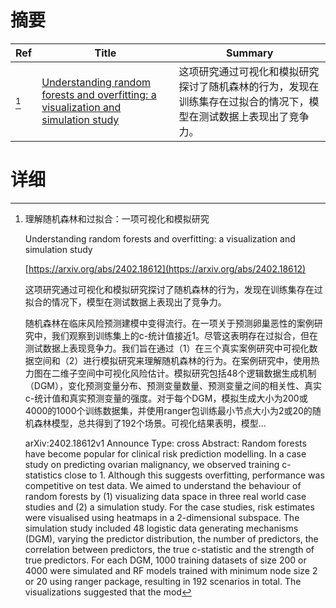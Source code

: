# 摘要

| Ref | Title | Summary |
| --- | --- | --- |
| [^1] | [Understanding random forests and overfitting: a visualization and simulation study](https://arxiv.org/abs/2402.18612) | 这项研究通过可视化和模拟研究探讨了随机森林的行为，发现在训练集存在过拟合的情况下，模型在测试数据上表现出了竞争力。 |

# 详细

[^1]: 理解随机森林和过拟合：一项可视化和模拟研究

    Understanding random forests and overfitting: a visualization and simulation study

    [https://arxiv.org/abs/2402.18612](https://arxiv.org/abs/2402.18612)

    这项研究通过可视化和模拟研究探讨了随机森林的行为，发现在训练集存在过拟合的情况下，模型在测试数据上表现出了竞争力。

    

    随机森林在临床风险预测建模中变得流行。在一项关于预测卵巢恶性的案例研究中，我们观察到训练集上的c-统计值接近1。尽管这表明存在过拟合，但在测试数据上表现竞争力。我们旨在通过（1）在三个真实案例研究中可视化数据空间和（2）进行模拟研究来理解随机森林的行为。在案例研究中，使用热力图在二维子空间中可视化风险估计。模拟研究包括48个逻辑数据生成机制（DGM），变化预测变量分布、预测变量数量、预测变量之间的相关性、真实c-统计值和真实预测变量的强度。对于每个DGM，模拟生成大小为200或4000的1000个训练数据集，并使用ranger包训练最小节点大小为2或20的随机森林模型，总共得到了192个场景。可视化结果表明，模型…

    arXiv:2402.18612v1 Announce Type: cross  Abstract: Random forests have become popular for clinical risk prediction modelling. In a case study on predicting ovarian malignancy, we observed training c-statistics close to 1. Although this suggests overfitting, performance was competitive on test data. We aimed to understand the behaviour of random forests by (1) visualizing data space in three real world case studies and (2) a simulation study. For the case studies, risk estimates were visualised using heatmaps in a 2-dimensional subspace. The simulation study included 48 logistic data generating mechanisms (DGM), varying the predictor distribution, the number of predictors, the correlation between predictors, the true c-statistic and the strength of true predictors. For each DGM, 1000 training datasets of size 200 or 4000 were simulated and RF models trained with minimum node size 2 or 20 using ranger package, resulting in 192 scenarios in total. The visualizations suggested that the mod
    

